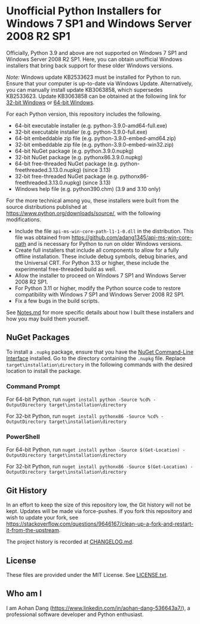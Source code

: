 # Unofficial Python Installers for Windows 7 SP1 and Windows Server 2008 R2 SP1

Officially, Python 3.9 and above are not supported on Windows 7 SP1 and Windows Server 2008 R2 SP1. Here, you can obtain unofficial Windows installers that bring back support for these older Windows versions.

*Note:* Windows update KB2533623 must be installed for Python to run. Ensure that your computer is up-to-date via Windows Update. Alternatively, you can manually install update KB3063858, which supersedes KB2533623. Update KB3063858 can be obtained at the following link for [32-bit Windows](https://www.microsoft.com/en-us/download/details.aspx?id=47409) or [64-bit Windows](https://www.microsoft.com/en-gb/download/details.aspx?id=47442).

For each Python version, this repository includes the following.
- 64-bit executable installer (e.g. python-3.9.0-amd64-full.exe)
- 32-bit executable installer (e.g. python-3.9.0-full.exe)
- 64-bit embeddable zip file (e.g. python-3.9.0-embed-amd64.zip)
- 32-bit embeddable zip file (e.g. python-3.9.0-embed-win32.zip)
- 64-bit NuGet package (e.g. python.3.9.0.nupkg)
- 32-bit NuGet package (e.g. pythonx86.3.9.0.nupkg)
- 64-bit free-threaded NuGet package (e.g. python-freethreaded.3.13.0.nupkg) (since 3.13)
- 32-bit free-threaded NuGet package (e.g. pythonx86-freethreaded.3.13.0.nupkg) (since 3.13)
- Windows help file (e.g. python390.chm) (3.9 and 3.10 only)

For the more technical among you, these installers were built from the source distributions published at https://www.python.org/downloads/source/, with the following modifications.
- Include the file `api-ms-win-core-path-l1-1-0.dll` in the distribution. This file was obtained from https://github.com/adang1345/api-ms-win-core-path and is necessary for Python to run on older Windows versions.
- Create full installers that include all components to allow for a fully offline installation. These include debug symbols, debug binaries, and the Universal CRT. For Python 3.13 or higher, these include the experimental free-threaded build as well.
- Allow the installer to proceed on Windows 7 SP1 and Windows Server 2008 R2 SP1.
- For Python 3.11 or higher, modify the Python source code to restore compatibility with Windows 7 SP1 and Windows Server 2008 R2 SP1.
- Fix a few bugs in the build scripts.

See [Notes.md](Notes.md) for more specific details about how I built these installers and how you may build them yourself.

## NuGet Packages

To install a `.nupkg` package, ensure that you have the [NuGet Command-Line Interface](https://learn.microsoft.com/en-us/nuget/reference/nuget-exe-cli-reference?tabs=windows) installed. Go to the directory containing the `.nupkg` file. Replace `target\installation\directory` in the following commands with the desired location to install the package.

### Command Prompt
For 64-bit Python, run `nuget install python -Source %cd% -OutputDirectory target\installation\directory`

For 32-bit Python, run `nuget install pythonx86 -Source %cd% -OutputDirectory target\installation\directory`

### PowerShell
For 64-bit Python, run `nuget install python -Source $(Get-Location) -OutputDirectory target\installation\directory`

For 32-bit Python, run `nuget install pythonx86 -Source $(Get-Location) -OutputDirectory target\installation\directory`

## Git History

In an effort to keep the size of this repository low, the Git history will not be kept. Updates will be made via force-pushes. If you fork this repository and wish to update your fork, see https://stackoverflow.com/questions/9646167/clean-up-a-fork-and-restart-it-from-the-upstream.

The project history is recorded at [CHANGELOG.md](CHANGELOG.md).

## License

These files are provided under the MIT License. See [LICENSE.txt](LICENSE.txt).

## Who am I

I am Aohan Dang (https://www.linkedin.com/in/aohan-dang-536643a7/), a professional software developer and Python enthusiast.
